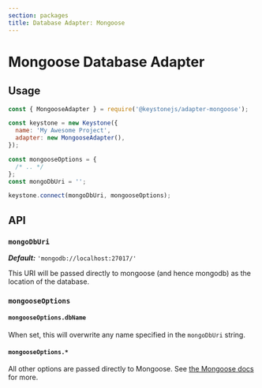 ```yaml
---
section: packages
title: Database Adapter: Mongoose
---
```


# Mongoose Database Adapter

## Usage

```javascript
const { MongooseAdapter } = require('@keystonejs/adapter-mongoose');

const keystone = new Keystone({
  name: 'My Awesome Project',
  adapter: new MongooseAdapter(),
});

const mongooseOptions = {
  /* .. */
};
const mongoDbUri = '';

keystone.connect(mongoDbUri, mongooseOptions);
```

## API

### `mongoDbUri`

_**Default:**_ `'mongodb://localhost:27017/'`

This URI will be passed directly to mongoose (and hence mongodb) as the location
of the database.

### `mongooseOptions`

#### `mongooseOptions.dbName`

When set, this will overwrite any name specified in the `mongoDbUri` string.

#### `mongooseOptions.*`

All other options are passed directly to Mongoose.
See [the Mongoose docs](https://mongoosejs.com/docs/connections.html) for more.
